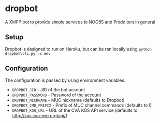 dropbot
=======

A XMPP bot to provide simple services to NOG8S and Predditors in general

Setup
-----

Dropbot is designed to run on Heroku, but can be ran locally using ```python dropbot\cli.py -c env```

Configuration
-------------

The configuration is passed by using environment variables.

* ```DROPBOT_JID``` - JID of the bot account
* ```DROPBOT_PASSWORD``` - Password of the account
* ```DROPBOT_NICKNAME``` - MUC nickname (defaults to Dropbot)
* ```DROPBOT_CMD_PREFIX``` - Prefix of MUC channel commands (defaults to !)
* ```DROPBOT_KOS_URL``` - URL of the CVA KOS API service (defaults to http://kos.cva-eve.org/api/)
